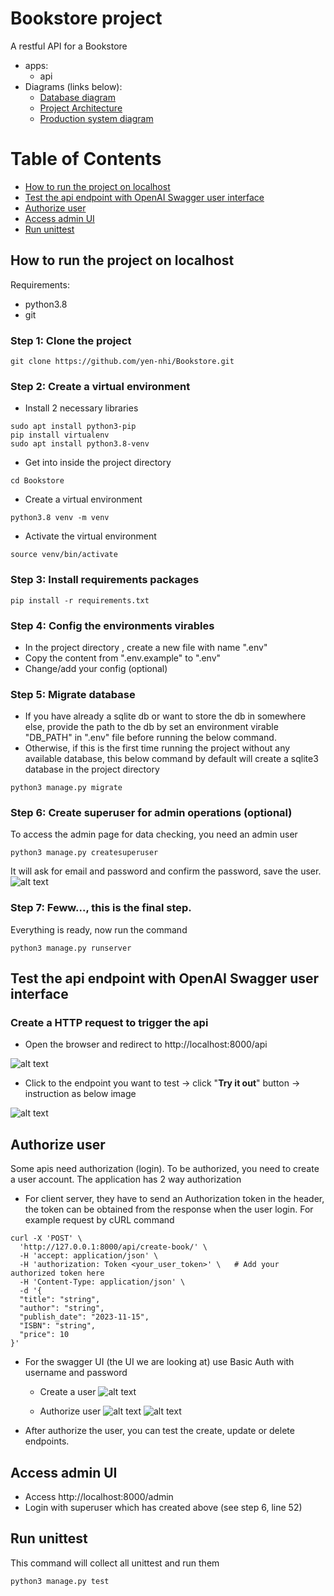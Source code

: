 # Bookstore project
A restful API for a Bookstore   
- apps: 
  - api
- Diagrams (links below):
  - [Database diagram](media/guidelines/bookstore_db.drawio.png)
  - [Project Architecture](media/guidelines/architecture.png)
  - [Production system diagram](media/guidelines/system.png)

# Table of Contents
- [How to run the project on localhost](#1)
- [Test the api endpoint with OpenAI Swagger user interface](#2)
- [Authorize user](#3)
- [Access admin UI](#4)
- [Run unittest](#5)

## How to run the project on localhost <a name="1"/>
Requirements: 
- python3.8
- git

### Step 1: Clone the project
```git clone https://github.com/yen-nhi/Bookstore.git```

### Step 2: Create a virtual environment
- Install 2 necessary libraries
```
sudo apt install python3-pip
pip install virtualenv
sudo apt install python3.8-venv
``` 
- Get into inside the project directory 
```
cd Bookstore
```
- Create a virtual environment  
```
python3.8 venv -m venv
```

- Activate the virtual environment  
```
source venv/bin/activate
```

### Step 3: Install requirements packages 

```
pip install -r requirements.txt
```

### Step 4: Config the environments virables 
- In the project directory , create a new file with name ".env"
- Copy the content from ".env.example" to ".env" 
- Change/add your config (optional)

### Step 5: Migrate database
- If you have already a sqlite db or want to store the db in somewhere else, provide the path to the db 
by set an environment virable "DB_PATH" in ".env" file before running the below command.
- Otherwise, if this is the first time running the project without any available database, this below command 
by default will create a sqlite3 database in the project directory
```
python3 manage.py migrate
```
### Step 6: Create superuser for admin operations (optional)
To access the admin page for data checking, you need an admin user
```
python3 manage.py createsuperuser
```
It will ask for email and password and confirm the password, save the user.
![alt text](media/guidelines/create_superuser.png)

### Step 7: Feww..., this is the final step.
Everything is ready, now run the command
```
python3 manage.py runserver
```

## Test the api endpoint with OpenAI Swagger user interface <a name="2"/>
### Create a HTTP request to trigger the api
- Open the browser and redirect to http://localhost:8000/api 

![alt text](media/guidelines/docs_screen.png)

- Click to the endpoint you want to test -> click "**Try it out**" button -> instruction as below image

![alt text](media/guidelines/endpoint_instruction.png)

## Authorize user <a name="3"/>
Some apis need authorization (login). To be authorized, you need to create a user account.
The application has 2 way authorization
- For client server, they have to send an Authorization token in the header, the token can be obtained
from the response when the user login. For example request by cURL command
```
curl -X 'POST' \
  'http://127.0.0.1:8000/api/create-book/' \
  -H 'accept: application/json' \
  -H 'authorization: Token <your_user_token>' \   # Add your authorized token here
  -H 'Content-Type: application/json' \
  -d '{
  "title": "string",
  "author": "string",
  "publish_date": "2023-11-15",
  "ISBN": "string",
  "price": 10
}'
```
- For the swagger UI (the UI we are looking at) use Basic Auth with username and password
    + Create a user
    ![alt text](media/guidelines/register_instruction.png)

  + Authorize user
  ![alt text](media/guidelines/auth.png)
  ![alt text](media/guidelines/auth_user.png)
    
+ After authorize the user, you can test the create, update or delete endpoints.

## Access admin UI <a name="4"/>
- Access http://localhost:8000/admin
- Login with superuser which has created above (see step 6, line 52)

## Run unittest <a name="5"/>
This command will collect all unittest and run them
```
python3 manage.py test
```
